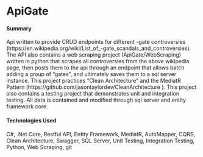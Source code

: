 # ApiGate

<h4>Summary</h4>
<p>Api written to provide CRUD endpoints for different -gate controversies (https://en.wikipedia.org/wiki/List_of_-gate_scandals_and_controversies).  The API also contains a web scraping project (ApiGate/WebScraping) written in python that scrapes all controversies from the above wikipedia page, then posts them to the api through an endpoint that allows batch adding a group of “gates”, and ultimately saves them to a sql server instance.  This project practices “Clean Architecture” and the MediatR Pattern (https://github.com/jasontaylordev/CleanArchitecture ). This project also contains a testing project that demonstrates unit and integration testing.  All data is contained and modified through sql server and entity framework core.</p>

<h4>Technologies Used</h4>
<p>C#, .Net Core, Restful API, Entity Framework, MediatR, AutoMapper, CQRS, Clean Architecture, Swagger, SQL Server, Unit Testing, Integration Testing, Python, Web Scraping, git</p>
